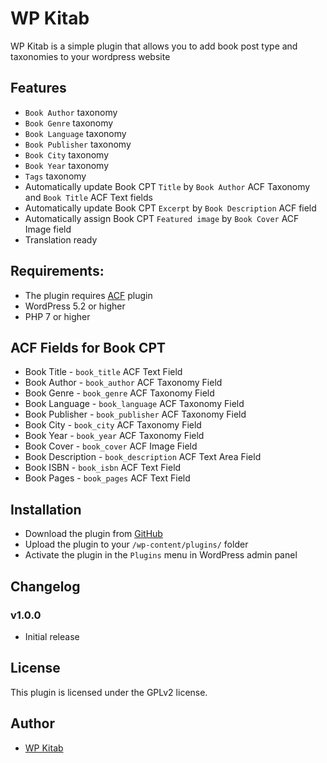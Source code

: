 # WP Kitab
WP Kitab is a simple plugin that allows you to add book post type and taxonomies to your wordpress website


## Features
- `Book Author` taxonomy
- `Book Genre` taxonomy
- `Book Language` taxonomy
- `Book Publisher` taxonomy
- `Book City` taxonomy
- `Book Year` taxonomy
- `Tags` taxonomy
- Automatically update Book CPT `Title` by `Book Author` ACF Taxonomy and `Book Title` ACF Text fields
- Automatically update Book CPT `Excerpt` by `Book Description` ACF field
- Automatically assign Book CPT `Featured image` by `Book Cover` ACF Image field
- Translation ready


## Requirements:
- The plugin requires [ACF](https://www.advancedcustomfields.com) plugin
- WordPress 5.2 or higher
- PHP 7 or higher


## ACF Fields for Book CPT
- Book Title - `book_title` ACF Text Field
- Book Author - `book_author` ACF Taxonomy Field
- Book Genre - `book_genre` ACF Taxonomy Field
- Book Language - `book_language` ACF Taxonomy Field
- Book Publisher - `book_publisher`  ACF Taxonomy Field
- Book City - `book_city` ACF Taxonomy Field
- Book Year - `book_year` ACF Taxonomy Field
- Book Cover - `book_cover` ACF Image Field
- Book Description - `book_description` ACF Text Area Field
- Book ISBN - `book_isbn` ACF Text Field
- Book Pages - `book_pages` ACF Text Field


## Installation
- Download the plugin from [GitHub](https://github.com/Ahrary/wp-kitab)
- Upload the plugin to your `/wp-content/plugins/` folder
- Activate the plugin in the `Plugins` menu in WordPress admin panel


## Changelog
### v1.0.0
- Initial release


## License
This plugin is licensed under the GPLv2 license.


## Author
- [WP Kitab](https://github.com/Ahrary/wp-kitab)
